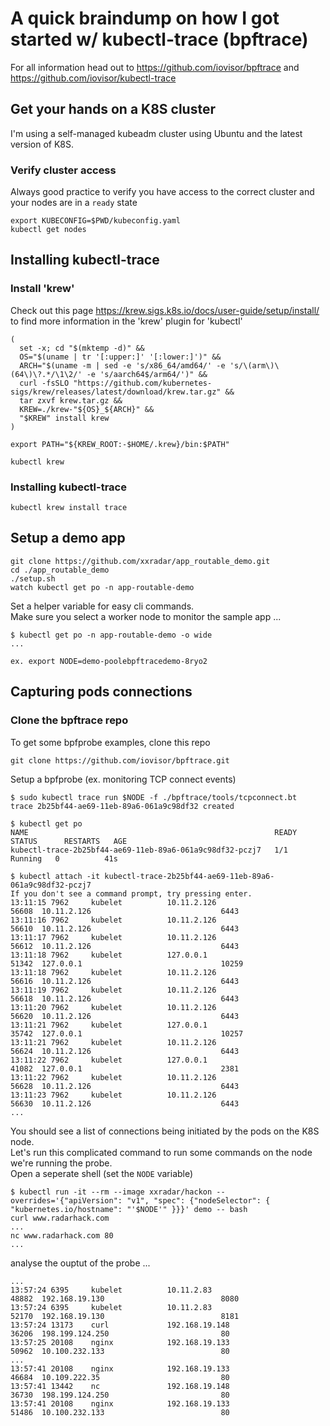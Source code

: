 # A quick braindump on how I got started w/ kubectl-trace (bpftrace)
For all information head out to https://github.com/iovisor/bpftrace and https://github.com/iovisor/kubectl-trace

## Get your hands on a K8S cluster
I'm using a self-managed kubeadm cluster using Ubuntu and the latest version of K8S.

### Verify cluster access
Always good practice to verify you have access to the correct cluster and your nodes are in a `ready` state
```
export KUBECONFIG=$PWD/kubeconfig.yaml 
kubectl get nodes
```

## Installing kubectl-trace
### Install 'krew'
Check out this page https://krew.sigs.k8s.io/docs/user-guide/setup/install/ to find more information in the 'krew' plugin for 'kubectl'
```
(
  set -x; cd "$(mktemp -d)" &&
  OS="$(uname | tr '[:upper:]' '[:lower:]')" &&
  ARCH="$(uname -m | sed -e 's/x86_64/amd64/' -e 's/\(arm\)\(64\)\?.*/\1\2/' -e 's/aarch64$/arm64/')" &&
  curl -fsSLO "https://github.com/kubernetes-sigs/krew/releases/latest/download/krew.tar.gz" &&
  tar zxvf krew.tar.gz &&
  KREW=./krew-"${OS}_${ARCH}" &&
  "$KREW" install krew
)

export PATH="${KREW_ROOT:-$HOME/.krew}/bin:$PATH"

kubectl krew
```
### Installing kubectl-trace
```
kubectl krew install trace
```

## Setup a demo app
```
git clone https://github.com/xxradar/app_routable_demo.git
cd ./app_routable_demo
./setup.sh
watch kubectl get po -n app-routable-demo
```

Set a helper variable for easy cli commands.<br>
Make sure you select a worker node to monitor the sample app ...
```
$ kubectl get po -n app-routable-demo -o wide
...
```
```
ex. export NODE=demo-poolebpftracedemo-8ryo2
```

## Capturing pods connections
### Clone the bpftrace repo
To get some bpfprobe examples, clone this repo
```
git clone https://github.com/iovisor/bpftrace.git
```

Setup a bpfprobe (ex. monitoring TCP connect events)
```
$ sudo kubectl trace run $NODE -f ./bpftrace/tools/tcpconnect.bt
trace 2b25bf44-ae69-11eb-89a6-061a9c98df32 created
```
```
$ kubectl get po
NAME                                                       READY   STATUS      RESTARTS   AGE
kubectl-trace-2b25bf44-ae69-11eb-89a6-061a9c98df32-pczj7   1/1     Running   0          41s
```
```
$ kubectl attach -it kubectl-trace-2b25bf44-ae69-11eb-89a6-061a9c98df32-pczj7
If you don't see a command prompt, try pressing enter.
13:11:15 7962     kubelet          10.11.2.126                             56608  10.11.2.126                             6443
13:11:16 7962     kubelet          10.11.2.126                             56610  10.11.2.126                             6443
13:11:17 7962     kubelet          10.11.2.126                             56612  10.11.2.126                             6443
13:11:18 7962     kubelet          127.0.0.1                               51342  127.0.0.1                               10259
13:11:18 7962     kubelet          10.11.2.126                             56616  10.11.2.126                             6443
13:11:19 7962     kubelet          10.11.2.126                             56618  10.11.2.126                             6443
13:11:20 7962     kubelet          10.11.2.126                             56620  10.11.2.126                             6443
13:11:21 7962     kubelet          127.0.0.1                               35742  127.0.0.1                               10257
13:11:21 7962     kubelet          10.11.2.126                             56624  10.11.2.126                             6443
13:11:22 7962     kubelet          127.0.0.1                               41082  127.0.0.1                               2381
13:11:22 7962     kubelet          10.11.2.126                             56628  10.11.2.126                             6443
13:11:23 7962     kubelet          10.11.2.126                             56630  10.11.2.126                             6443
...
```
You should see a list of connections being initiated by the pods on the K8S node.<br>
Let's run this complicated command to run some commands on the node we're running the probe.<br>
Open a seperate shell (set the `NODE` variable)
```
$ kubectl run -it --rm --image xxradar/hackon --overrides='{"apiVersion": "v1", "spec": {"nodeSelector": { "kubernetes.io/hostname": "'$NODE'" }}}' demo -- bash
curl www.radarhack.com
...
nc www.radarhack.com 80
...
```
analyse the ouptut of the probe ...
```
...
13:57:24 6395     kubelet          10.11.2.83                              48882  192.168.19.130                          8080
13:57:24 6395     kubelet          10.11.2.83                              52170  192.168.19.130                          8181
13:57:24 13173    curl             192.168.19.148                          36206  198.199.124.250                         80
13:57:25 20108    nginx            192.168.19.133                          50962  10.100.232.133                          80
...
13:57:41 20108    nginx            192.168.19.133                          46684  10.109.222.35                           80
13:57:41 13442    nc               192.168.19.148                          36730  198.199.124.250                         80
13:57:41 20108    nginx            192.168.19.133                          51486  10.100.232.133                          80

```
